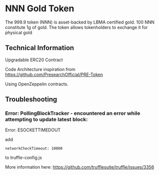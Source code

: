 # NNN Gold Token 

The 999.9 token (NNN) is asset-backed by LBMA certified gold. 100 NNN constitute 1g of gold. The token allows tokenholders to exchange it for physical gold

## Technical Information

Upgradable ERC20 Contract

Code Architecture inspiration from https://github.com/PresearchOfficial/PRE-Token

Using OpenZeppelin contracts.

## Troubleshooting
### Error: PollingBlockTracker - encountered an error while attempting to update latest block:
Error: ESOCKETTIMEDOUT

add 
```
networkCheckTimeout: 10000
```
to truffle-config.js

More information here: https://github.com/trufflesuite/truffle/issues/3356



